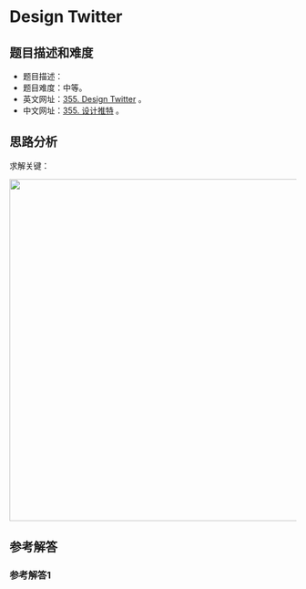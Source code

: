 # Design Twitter

## 题目描述和难度
+ 题目描述：
+ 题目难度：中等。
+ 英文网址：[355. Design Twitter](https://leetcode.com/problems/design-twitter/description/)  。
+ 中文网址：[355. 设计推特](https://leetcode-cn.com/problems/design-twitter/description/)  。
## 思路分析
求解关键：

<img src="https://liweiwei1419.github.io/images/leetcode-solution/" width="600">

## 参考解答
### 参考解答1

```java

```